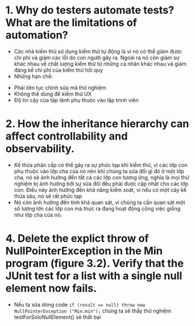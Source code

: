 # 1. Why do testers automate tests? What are the limitations of automation?
- Các nhà kiểm thử sử dụng kiểm thử tự động là vì nó có thể giảm được chi phí và giảm các lỗi do con người gây ra. Ngoài ra nó còn giảm sự khác nhau về chất lượng kiểm thử từ những cá nhân khác nhau và giảm đáng kể chi phí của kiểm thử hồi quy
- Những hạn chế:
 + Phải liên tục chỉnh sửa mã thử nghiệm
 + Không thể dùng để kiểm thử UX
 + Độ tin cậy của tập lệnh phụ thuộc vào lập trình viên

# 2. How the inheritance hierarchy can affect controllability and observability.
- Kế thừa phân cấp có thể gây ra sự phức tạp khi kiểm thử, vì các lớp con phụ thuộc vào lớp cha của nó nên khi chúng ta sửa đổi gì đó ở một lớp cha, nó sẽ ảnh hưởng đến tất cả các lớp con tương ứng, nghĩa là mọi thử nghiệm bị ảnh hưởng bởi sự sửa đổi đều phải được cập nhật cho các lớp con. Điều này ảnh hưởng đến khả năng kiểm soát, vì nếu có một cây kế thừa sâu, nó sẽ rất phức tạp
- Nó còn ảnh hưởng đến tính khả quan sát, vì chúng ta cần quan sát một số lượng lớn các lớp con mà thực ra đang hoạt động công việc giống như lớp cha của nó. 

# 4. Delete the explict throw of NullPointerException in the Min program (figure 3.2). Verify that the JUnit test for a list with a single null element now fails.

- Nếu ta xóa dòng code 
 `if (result == null) throw new NullPointerException ("Min.min");`
chúng ta sẽ thấy thử nghiệm testForSoloNullElement() sẽ thất bại
